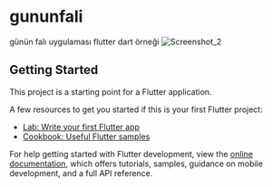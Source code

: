 # gununfali


günün falı uygulaması flutter dart örneği
![Screenshot_2](https://github.com/user-attachments/assets/6a25990c-48c3-4f74-959f-a33afe4beb12)

## Getting Started

This project is a starting point for a Flutter application.

A few resources to get you started if this is your first Flutter project:

- [Lab: Write your first Flutter app](https://docs.flutter.dev/get-started/codelab)
- [Cookbook: Useful Flutter samples](https://docs.flutter.dev/cookbook)

For help getting started with Flutter development, view the
[online documentation](https://docs.flutter.dev/), which offers tutorials,
samples, guidance on mobile development, and a full API reference.
